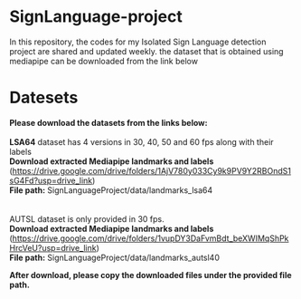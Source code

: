 # SignLanguage-project
In this repository, the codes for my Isolated Sign Language detection project are shared and updated weekly. the dataset that is obtained using mediapipe can be downloaded from the link below
# Datesets
**Please download the datasets from the links below:**
<br/>
<br/>
**LSA64** dataset has 4 versions in 30, 40, 50 and 60 fps along with their labels
<br/>
**Download extracted Mediapipe landmarks and labels**
<br/>
(https://drive.google.com/drive/folders/1AjV780y033Cy9k9PV9Y2RBOndS1sG4Fd?usp=drive_link)
<br/>
**File path:** SignLanguageProject/data/landmarks_lsa64
<br/>
<br/>
<br/>
AUTSL dataset is only provided in 30 fps.
<br/>
**Download extracted Mediapipe landmarks and labels**
<br/>
(https://drive.google.com/drive/folders/1vupDY3DaFvmBdt_beXWIMqShPkHrcVeU?usp=drive_link)
<br/>
**File path:** SignLanguageProject/data/landmarks_autsl40

**After download, please copy the downloaded files under the provided file path.**
